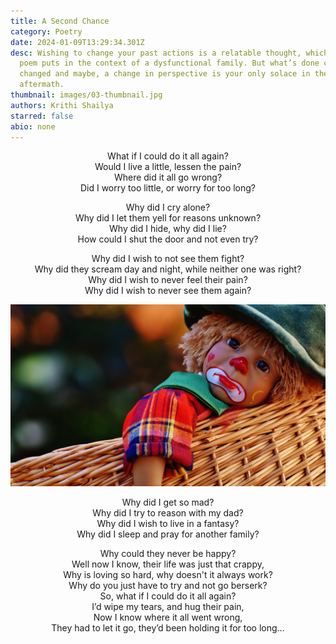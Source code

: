 ```yaml
---
title: A Second Chance
category: Poetry
date: 2024-01-09T13:29:34.301Z
desc: Wishing to change your past actions is a relatable thought, which this
  poem puts in the context of a dysfunctional family. But what’s done can't be
  changed and maybe, a change in perspective is your only solace in the
  aftermath.
thumbnail: images/03-thumbnail.jpg
authors: Krithi Shailya
starred: false
abio: none
---
```

<!--StartFragment-->

<p style="text-align: center;align:center;">What if I could do it all again? <br>
Would I live a little, lessen the pain?<br>
Where did it all go wrong?<br>
Did I worry too little, or worry for too long?</p>


<p style="text-align: center;align:center;">Why did I cry alone?<br>
Why did I let them yell for reasons unknown?<br>
Why did I hide, why did I lie?<br>
How could I shut the door and not even try?</p>

<p style="text-align: center;align:center;">Why did I wish to not see them fight?<br>
Why did they scream day and night, while neither one was right?<br>
Why did I wish to never feel their pain?<br>
Why did I wish to never see them again?</p>

![](images/03-image.jpg)

<p style="text-align: center;align:center;">Why did I get so mad?<br>
Why did I try to reason with my dad?<br>
Why did I wish to live in a fantasy?<br>
Why did I sleep and pray for another family?</p>


<p style="text-align: center;align:center;">Why could they never be happy?<br>
Well now I know, their life was just that crappy,<br>
Why is loving so hard, why doesn't it always work?<br>
Why do you just have to try and not go berserk?<br>
So, what if I could do it all again?<br>
I’d wipe my tears, and hug their pain,<br>
Now I know where it all went wrong,<br>
They had to let it go, they’d been holding it for too long…</p>
<!--EndFragment-->